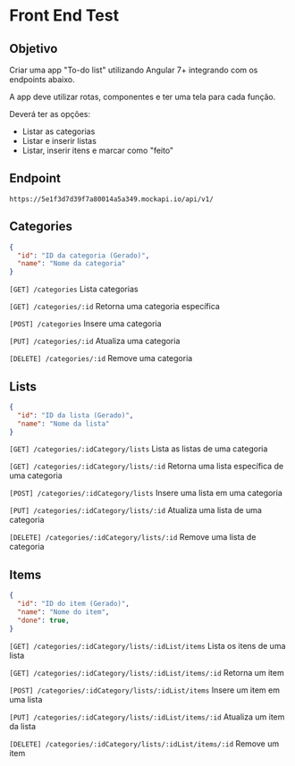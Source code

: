 # Front End Test

## Objetivo

Criar uma app "To-do list" utilizando Angular 7+ integrando com os endpoints abaixo.

A app deve utilizar rotas, componentes e ter uma tela para cada função.

Deverá ter as opções:

- Listar as categorias
- Listar e inserir listas
- Listar, inserir itens e marcar como "feito"

## Endpoint

`https://5e1f3d7d39f7a80014a5a349.mockapi.io/api/v1/`

## Categories

```json
{
  "id": "ID da categoria (Gerado)",
  "name": "Nome da categoria"
}
``` 

`[GET] /categories` Lista categorias

`[GET] /categories/:id` Retorna uma categoria específica

`[POST] /categories` Insere uma categoria

`[PUT] /categories/:id` Atualiza uma categoria

`[DELETE] /categories/:id` Remove uma categoria

## Lists

```json
{
  "id": "ID da lista (Gerado)",
  "name": "Nome da lista"
}
``` 

`[GET] /categories/:idCategory/lists` Lista as listas de uma categoria

`[GET] /categories/:idCategory/lists/:id` Retorna uma lista específica de uma categoria

`[POST] /categories/:idCategory/lists` Insere uma lista em uma categoria

`[PUT] /categories/:idCategory/lists/:id` Atualiza uma lista de uma categoria

`[DELETE] /categories/:idCategory/lists/:id` Remove uma lista de categoria

## Items

```json
{
  "id": "ID do item (Gerado)",
  "name": "Nome do item",
  "done": true,
}
``` 

`[GET] /categories/:idCategory/lists/:idList/items` Lista os itens de uma lista

`[GET] /categories/:idCategory/lists/:idList/items/:id` Retorna um item

`[POST] /categories/:idCategory/lists/:idList/items` Insere um item em uma lista

`[PUT] /categories/:idCategory/lists/:idList/items/:id` Atualiza um item da lista

`[DELETE] /categories/:idCategory/lists/:idList/items/:id` Remove um item

